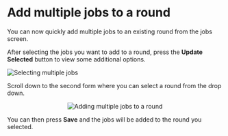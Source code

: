 # Add multiple jobs to a round

You can now quickly add multiple jobs to an existing round from the jobs screen.

After selecting the jobs you want to add to a round, press the <b>Update Selected</b> button to view some additional options.

<img src="/images/support/tutorials/add-multiple-to-round-1.png" alt="Selecting multiple jobs" draggable="false">

Scroll down to the second form where you can select a round from the drop down.

<center>
	<img src="/images/support/tutorials/add-multiple-to-round-2.png" alt="Adding multiple jobs to a round" draggable="false">
</center>

You can then press <b>Save</b> and the jobs will be added to the round you selected.
